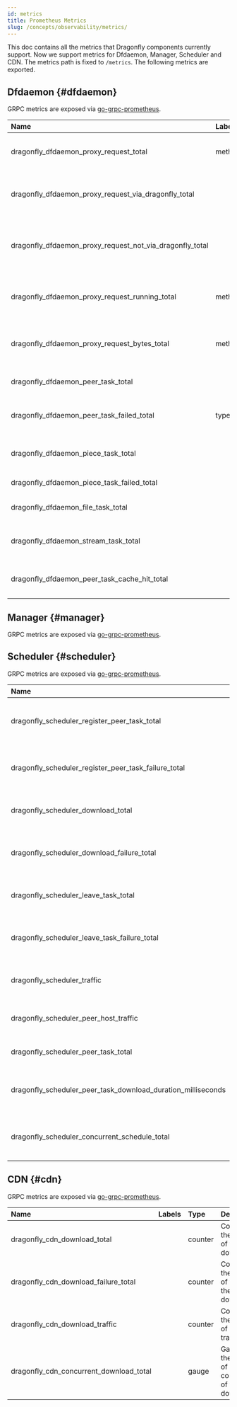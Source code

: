 ```yaml
---
id: metrics
title: Prometheus Metrics
slug: /concepts/observability/metrics/
---
```


This doc contains all the metrics that Dragonfly components currently support.
Now we support metrics for Dfdaemon, Manager, Scheduler and CDN.
The metrics path is fixed to `/metrics`. The following metrics are exported.

## Dfdaemon {#dfdaemon}

GRPC metrics are exposed via [go-grpc-prometheus](https://github.com/grpc-ecosystem/go-grpc-prometheus).

<!-- markdownlint-disable -->

| Name                                                     | Labels | Type    | Description                                           |
| :------------------------------------------------------- | :----- | :------ | :---------------------------------------------------- |
| dragonfly_dfdaemon_proxy_request_total                   | method | counter | Counter of the total proxy request.                   |
| dragonfly_dfdaemon_proxy_request_via_dragonfly_total     |        | counter | Counter of the total proxy request via Dragonfly.     |
| dragonfly_dfdaemon_proxy_request_not_via_dragonfly_total |        | counter | Counter of the total proxy request not via Dragonfly. |
| dragonfly_dfdaemon_proxy_request_running_total           | method | counter | Current running count of proxy request.               |
| dragonfly_dfdaemon_proxy_request_bytes_total             | method | counter | Counter of the total byte of all proxy request.       |
| dragonfly_dfdaemon_peer_task_total                       |        | counter | Counter of the total peer tasks.                      |
| dragonfly_dfdaemon_peer_task_failed_total                | type   | counter | Counter of the total failed peer tasks.               |
| dragonfly_dfdaemon_piece_task_total                      |        | counter | Counter of the total failed piece tasks.              |
| dragonfly_dfdaemon_piece_task_failed_total               |        | counter | Dragonfly dfget tasks.                                |
| dragonfly_dfdaemon_file_task_total                       |        | counter | Counter of the total file tasks.                      |
| dragonfly_dfdaemon_stream_task_total                     |        | counter | Counter of the total stream tasks.                    |
| dragonfly_dfdaemon_peer_task_cache_hit_total             |        | counter | Counter of the total cache hit peer tasks.            |

<!-- markdownlint-restore -->

## Manager {#manager}

GRPC metrics are exposed via [go-grpc-prometheus](https://github.com/grpc-ecosystem/go-grpc-prometheus).

## Scheduler {#scheduler}

GRPC metrics are exposed via [go-grpc-prometheus](https://github.com/grpc-ecosystem/go-grpc-prometheus).

<!-- markdownlint-disable -->

| Name                                                         | Labels                                              | Type      | Description                                                |
| :----------------------------------------------------------- | :-------------------------------------------------- | :-------- | :--------------------------------------------------------- |
| dragonfly_scheduler_register_peer_task_total                 | biz_tag                                             | counter   | Counter of the number of the register peer task.           |
| dragonfly_scheduler_register_peer_task_failure_total         | biz_tag                                             | counter   | Counter of the number of failed of the register peer task. |
| dragonfly_scheduler_download_total                           | biz_tag                                             | counter   | Counter of the number of the downloading.                  |
| dragonfly_scheduler_download_failure_total                   | biz_tag, type                                       | counter   | Counter of the number of failed of the downloading.        |
| dragonfly_scheduler_leave_task_total                         | biz_tag                                             | counter   | Counter of the number of the task leaving.                 |
| dragonfly_scheduler_leave_task_failure_total                 | biz_tag                                             | counter   | Counter of the number of failed of the task leaving.       |
| dragonfly_scheduler_traffic                                  | biz_tag, type                                       | counter   | Counter of the number of p2p traffic.                      |
| dragonfly_scheduler_peer_host_traffic                        | biz_tag, traffic_type, peer_host_uuid, peer_host_ip | counter   | Counter of the number of per peer host traffic.            |
| dragonfly_scheduler_peer_task_total                          | biz_tag, type                                       | counter   | Counter of the number of peer task.                        |
| dragonfly_scheduler_peer_task_download_duration_milliseconds | biz_tag                                             | histogram | Histogram of the time each peer task downloading.          |
| dragonfly_scheduler_concurrent_schedule_total                |                                                     | gauge     | Gauge of the number of concurrent of the scheduling.       |

<!-- markdownlint-restore -->

## CDN {#cdn}

GRPC metrics are exposed via [go-grpc-prometheus](https://github.com/grpc-ecosystem/go-grpc-prometheus).

<!-- markdownlint-disable -->

| Name                                    | Labels | Type    | Description                                            |
| :-------------------------------------- | :----- | :------ | :----------------------------------------------------- |
| dragonfly_cdn_download_total            |        | counter | Counter of the number of the downloading.              |
| dragonfly_cdn_download_failure_total    |        | counter | Counter of the number of failed of the downloading.    |
| dragonfly_cdn_download_traffic          |        | counter | Counter of the number of download traffic.             |
| dragonfly_cdn_concurrent_download_total |        | gauge   | Gauger of the number of concurrent of the downloading. |

<!-- markdownlint-restore -->
